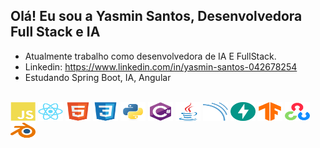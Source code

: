 ## Olá! Eu sou a Yasmin Santos, Desenvolvedora Full Stack e IA
- Atualmente trabalho como desenvolvedora de IA E FullStack.
- Linkedin: https://www.linkedin.com/in/yasmin-santos-042678254
- Estudando Spring Boot, IA, Angular
<div style="display: inline_block"><br>
  <img align="center" alt="Yasmin-Js" height="30" width="40" src="https://raw.githubusercontent.com/devicons/devicon/master/icons/javascript/javascript-plain.svg">
  <img align="center" alt="Yasmin-React" height="30" width="40" src="https://raw.githubusercontent.com/devicons/devicon/master/icons/react/react-original.svg">
  <img align="center" alt="Yasmin-HTML" height="30" width="40" src="https://raw.githubusercontent.com/devicons/devicon/master/icons/html5/html5-original.svg">
  <img align="center" alt="Yasmin-CSS" height="30" width="40" src="https://raw.githubusercontent.com/devicons/devicon/master/icons/css3/css3-original.svg">
  <img align="center" alt="Yasmin-Python" height="30" width="40" src="https://raw.githubusercontent.com/devicons/devicon/master/icons/python/python-original.svg">
  <img align="center" alt="Yasmin-Csharp" height="30" width="40" src="https://raw.githubusercontent.com/devicons/devicon/master/icons/csharp/csharp-original.svg">
  <img align="center" alt="Yasmin-Java" height="30" width="40" src="https://raw.githubusercontent.com/devicons/devicon/master/icons/java/java-original.svg">
  <img align="center" alt="Yasmin-SonarQube" height="30" width="40" src="https://raw.githubusercontent.com/devicons/devicon/master/icons/sonarqube/sonarqube-original.svg">
  <img align="center" alt="Yasmin-FastApi" height="30" width="40" src="https://raw.githubusercontent.com/devicons/devicon/master/icons/fastapi/fastapi-original.svg">
  <img align="center" alt="Yasmin-TensorFlow" height="30" width="40" src="https://raw.githubusercontent.com/devicons/devicon/master/icons/tensorflow/tensorflow-original.svg">
  <img align="center" alt="Yasmin-OpenCV" height="30" width="40" src="https://raw.githubusercontent.com/devicons/devicon/master/icons/opencv/opencv-original.svg">
  <img align="center" alt="Yasmin-Blender" height="30" width="40" src="https://raw.githubusercontent.com/devicons/devicon/master/icons/blender/blender-original.svg">
</div>
  

